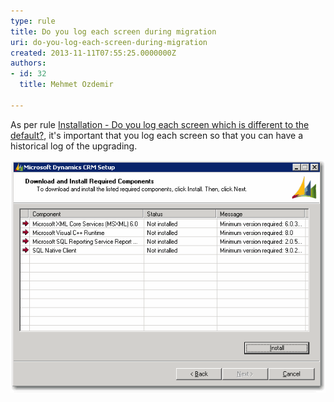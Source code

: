 ```yaml
---
type: rule
title: Do you log each screen during migration
uri: do-you-log-each-screen-during-migration
created: 2013-11-11T07:55:25.0000000Z
authors:
- id: 32
  title: Mehmet Ozdemir

---
```


As per rule [Installation - Do you log each screen which is different to the default?](/installation-do-you-log-each-screen-which-is-different-to-the-default), it's important that you log each screen so that you can have a historical log of the upgrading.
 

![ Log Screen For Required Components](../../assets/CRM_LogScreenForRequiredComponent.gif)
